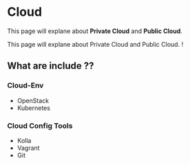 # Cloud

This page will explane about **Private Cloud** and **Public Cloud**.

<Highlight color="#25c2a0">This page will explane about Private Cloud and Public Cloud. </Highlight> !

## What are include ?? 

### Cloud-Env

- OpenStack
- Kubernetes

### Cloud Config Tools

- Kolla
- Vagrant
- Git
